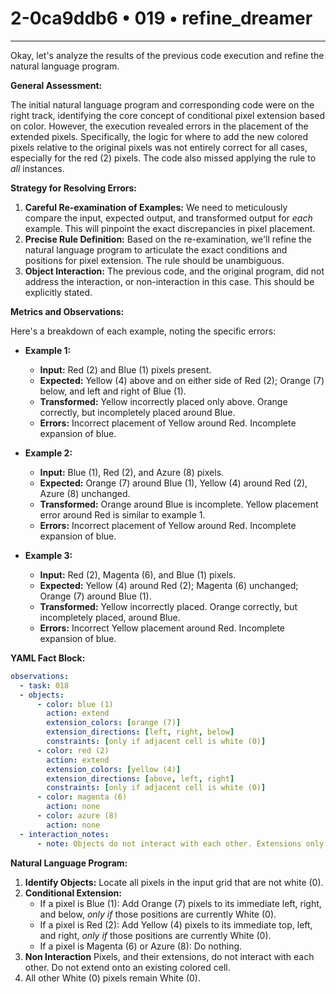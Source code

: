 # 2-0ca9ddb6 • 019 • refine_dreamer

---
Okay, let's analyze the results of the previous code execution and refine the natural language program.

**General Assessment:**

The initial natural language program and corresponding code were on the right track, identifying the core concept of conditional pixel extension based on color. However, the execution revealed errors in the placement of the extended pixels. Specifically, the logic for where to add the new colored pixels relative to the original pixels was not entirely correct for all cases, especially for the red (2) pixels. The code also missed applying the rule to *all* instances.

**Strategy for Resolving Errors:**

1.  **Careful Re-examination of Examples:** We need to meticulously compare the input, expected output, and transformed output for *each* example. This will pinpoint the exact discrepancies in pixel placement.
2.  **Precise Rule Definition:** Based on the re-examination, we'll refine the natural language program to articulate the exact conditions and positions for pixel extension. The rule should be unambiguous.
3.  **Object Interaction:** The previous code, and the original program, did not address the interaction, or non-interaction in this case. This should be explicitly stated.

**Metrics and Observations:**

Here's a breakdown of each example, noting the specific errors:

*   **Example 1:**
    *   **Input:** Red (2) and Blue (1) pixels present.
    *   **Expected:** Yellow (4) above and on either side of Red (2); Orange (7) below, and left and right of Blue (1).
    *   **Transformed:** Yellow incorrectly placed only above. Orange correctly, but incompletely placed around Blue.
    *   **Errors:** Incorrect placement of Yellow around Red. Incomplete expansion of blue.

*   **Example 2:**
    *   **Input:** Blue (1), Red (2), and Azure (8) pixels.
    *   **Expected:** Orange (7) around Blue (1), Yellow (4) around Red (2), Azure (8) unchanged.
    *   **Transformed:** Orange around Blue is incomplete. Yellow placement error around Red is similar to example 1.
    *   **Errors:** Incorrect placement of Yellow around Red. Incomplete expansion of blue.

*   **Example 3:**
    *   **Input:** Red (2), Magenta (6), and Blue (1) pixels.
    *   **Expected:** Yellow (4) around Red (2); Magenta (6) unchanged; Orange (7) around Blue (1).
    *   **Transformed:** Yellow incorrectly placed. Orange correctly, but incompletely placed, around Blue.
    *   **Errors:** Incorrect Yellow placement around Red. Incomplete expansion of blue.

**YAML Fact Block:**

```yaml
observations:
  - task: 018
  - objects:
      - color: blue (1)
        action: extend
        extension_colors: [orange (7)]
        extension_directions: [left, right, below]
        constraints: [only if adjacent cell is white (0)]
      - color: red (2)
        action: extend
        extension_colors: [yellow (4)]
        extension_directions: [above, left, right]
        constraints: [only if adjacent cell is white (0)]
      - color: magenta (6)
        action: none
      - color: azure (8)
        action: none
  - interaction_notes:
      - note: Objects do not interact with each other. Extensions only happen if the target cell is white.
```

**Natural Language Program:**

1.  **Identify Objects:** Locate all pixels in the input grid that are not white (0).
2.  **Conditional Extension:**
    *   If a pixel is Blue (1): Add Orange (7) pixels to its immediate left, right, and below, *only if* those positions are currently White (0).
    *   If a pixel is Red (2): Add Yellow (4) pixels to its immediate top, left, and right, *only if* those positions are currently White (0).
    *   If a pixel is Magenta (6) or Azure (8): Do nothing.
3. **Non Interaction** Pixels, and their extensions, do not interact with each other. Do not extend onto an existing colored cell.
4.  All other White (0) pixels remain White (0).

